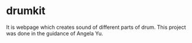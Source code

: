 # drumkit
It is webpage which creates sound of different parts of drum. This project was done in the guidance of Angela Yu.
